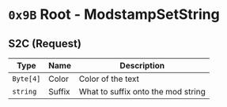 # `0x9B` Root - ModstampSetString

## S2C (Request)
| Type | Name | Description |
|------|------|-------------|
| `Byte[4]` | Color | Color of the text |
| `string` | Suffix | What to suffix onto the mod string |